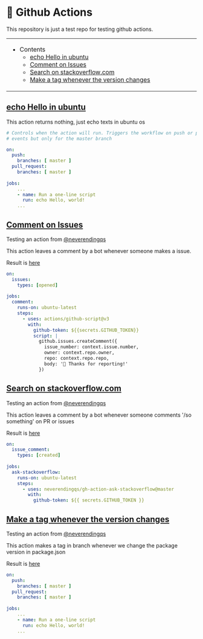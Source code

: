 # 👋 Github Actions

This repository is just a test repo for testing github actions.

<table>
    <tr><td width=60% valign=top>
        
* Contents
    * [echo Hello in ubuntu](#echo-hello-in-ubuntu)
    * [Comment on Issues](#comment-on-issues)
    * [Search on stackoverflow.com](#search-on-stackoverflowcom)
    * [Make a tag whenever the version changes](#make-a-tag-whenever-the-version-changes)
</td></tr>
</table>

## [echo Hello in ubuntu](https://github.com/Alfex4936/github-actions/blob/master/.github/workflows/blank.yml)

This action returns nothing, just echo texts in ubuntu os

```yml
# Controls when the action will run. Triggers the workflow on push or pull request
# events but only for the master branch

on:
  push:
    branches: [ master ]
  pull_request:
    branches: [ master ]
    
jobs:
    ...
    - name: Run a one-line script
      run: echo Hello, world!
    ...
```

## [Comment on Issues](https://github.com/Alfex4936/github-actions/blob/master/.github/workflows/comment-on-issues.yml)

Testing an action from [@neverendingqs](https://github.com/neverendingqs)

This action leaves a comment by a bot whenever someone makes a issue.

Result is [here](https://github.com/Alfex4936/github-actions/issues/1)

```yml
on:
  issues:
    types: [opened]
    
jobs:
  comment:
    runs-on: ubuntu-latest
    steps:
      - uses: actions/github-script@v3
        with:
          github-token: ${{secrets.GITHUB_TOKEN}}
          script: |
            github.issues.createComment({
              issue_number: context.issue.number,
              owner: context.repo.owner,
              repo: context.repo.repo,
              body: '👋 Thanks for reporting!'
            })
```

## [Search on stackoverflow.com](https://github.com/Alfex4936/github-actions/blob/master/.github/workflows/search-on-stackoverflow.yml)

Testing an action from [@neverendingqs](https://github.com/neverendingqs)

This action leaves a comment by a bot whenever someone comments '/so something' on PR or issues

Result is [here](https://github.com/Alfex4936/github-actions/issues/1)

```yml
on:
  issue_comment:
    types: [created]
    
jobs:
  ask-stackoverflow:
    runs-on: ubuntu-latest
    steps:
      - uses: neverendingqs/gh-action-ask-stackoverflow@master
        with:
          github-token: ${{ secrets.GITHUB_TOKEN }}
```

## [Make a tag whenever the version changes](https://github.com/Alfex4936/github-actions/blob/master/.github/workflows/tag-new-npm-pkg.yml)

Testing an action from [@neverendingqs](https://github.com/neverendingqs)

This action makes a tag in branch whenever we change the package version in package.json 

Result is [here](https://github.com/Alfex4936/github-actions/tree/v0.0.2)

```yml
on:
  push:
    branches: [ master ]
  pull_request:
    branches: [ master ]
    
jobs:
    ...
    - name: Run a one-line script
      run: echo Hello, world!
    ...
```
